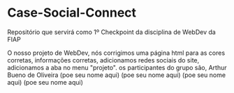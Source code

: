 # Case-Social-Connect
Repositório que servirá como 1º Checkpoint da disciplina de WebDev da FIAP


O nosso projeto de WebDev, nós corrigimos uma página html para as cores corretas, informações corretas, adicionamos redes sociais do site, adicionamos a aba no menu "projeto".
os participantes do grupo são,
Arthur Bueno de Oliveira
(poe seu nome aqui)
(poe seu nome aqui)
(poe seu nome aqui)
(poe seu nome aqui)
